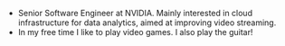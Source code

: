 * Senior Software Engineer at NVIDIA. Mainly interested in cloud infrastructure for data analytics, aimed at improving video streaming.
* In my free time I like to play video games. I also play the guitar!
